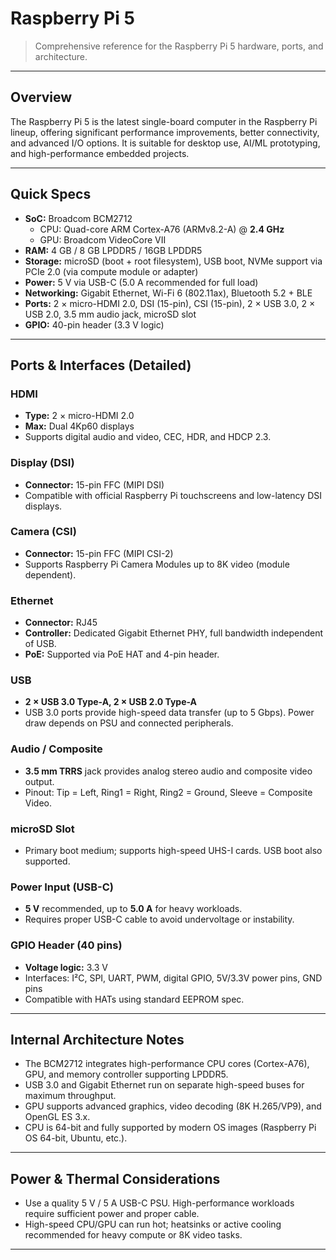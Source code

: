 # Raspberry Pi 5

> Comprehensive reference for the Raspberry Pi 5 hardware, ports, and architecture.

---

## Overview

The Raspberry Pi 5 is the latest single-board computer in the Raspberry Pi lineup, offering significant performance improvements, better connectivity, and advanced I/O options. It is suitable for desktop use, AI/ML prototyping, and high-performance embedded projects.

---

## Quick Specs

* **SoC:** Broadcom BCM2712
  * CPU: Quad-core ARM Cortex-A76 (ARMv8.2-A) @ **2.4 GHz**
  * GPU: Broadcom VideoCore VII
* **RAM:** 4 GB / 8 GB LPDDR5 / 16GB LPDDR5
* **Storage:** microSD (boot + root filesystem), USB boot, NVMe support via PCIe 2.0 (via compute module or adapter)
* **Power:** 5 V via USB-C (5.0 A recommended for full load)
* **Networking:** Gigabit Ethernet, Wi-Fi 6 (802.11ax), Bluetooth 5.2 + BLE
* **Ports:** 2 × micro-HDMI 2.0, DSI (15-pin), CSI (15-pin), 2 × USB 3.0, 2 × USB 2.0, 3.5 mm audio jack, microSD slot
* **GPIO:** 40-pin header (3.3 V logic)

---

## Ports & Interfaces (Detailed)

### HDMI

* **Type:** 2 × micro-HDMI 2.0
* **Max:** Dual 4Kp60 displays
* Supports digital audio and video, CEC, HDR, and HDCP 2.3.

### Display (DSI)

* **Connector:** 15-pin FFC (MIPI DSI)
* Compatible with official Raspberry Pi touchscreens and low-latency DSI displays.

### Camera (CSI)

* **Connector:** 15-pin FFC (MIPI CSI-2)
* Supports Raspberry Pi Camera Modules up to 8K video (module dependent).

### Ethernet

* **Connector:** RJ45
* **Controller:** Dedicated Gigabit Ethernet PHY, full bandwidth independent of USB.
* **PoE:** Supported via PoE HAT and 4-pin header.

### USB

* **2 × USB 3.0 Type-A, 2 × USB 2.0 Type-A**
* USB 3.0 ports provide high-speed data transfer (up to 5 Gbps). Power draw depends on PSU and connected peripherals.

### Audio / Composite

* **3.5 mm TRRS** jack provides analog stereo audio and composite video output.
* Pinout: Tip = Left, Ring1 = Right, Ring2 = Ground, Sleeve = Composite Video.

### microSD Slot

* Primary boot medium; supports high-speed UHS-I cards. USB boot also supported.

### Power Input (USB-C)

* **5 V** recommended, up to **5.0 A** for heavy workloads.
* Requires proper USB-C cable to avoid undervoltage or instability.

### GPIO Header (40 pins)

* **Voltage logic:** 3.3 V
* Interfaces: I²C, SPI, UART, PWM, digital GPIO, 5V/3.3V power pins, GND pins
* Compatible with HATs using standard EEPROM spec.

---

## Internal Architecture Notes

* The BCM2712 integrates high-performance CPU cores (Cortex-A76), GPU, and memory controller supporting LPDDR5.
* USB 3.0 and Gigabit Ethernet run on separate high-speed buses for maximum throughput.
* GPU supports advanced graphics, video decoding (8K H.265/VP9), and OpenGL ES 3.x.
* CPU is 64-bit and fully supported by modern OS images (Raspberry Pi OS 64-bit, Ubuntu, etc.).

---

## Power & Thermal Considerations

* Use a quality 5 V / 5 A USB-C PSU. High-performance workloads require sufficient power and proper cable.
* High-speed CPU/GPU can run hot; heatsinks or active cooling recommended for heavy compute or 8K video tasks.

---
